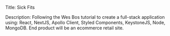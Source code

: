 Title: Sick Fits

Description: Following the Wes Bos tutorial to create a full-stack application using: React, NextJS, Apollo Client, Styled Components, KeystoneJS, Node, MongoDB. End product will be an ecommerce retail site.
